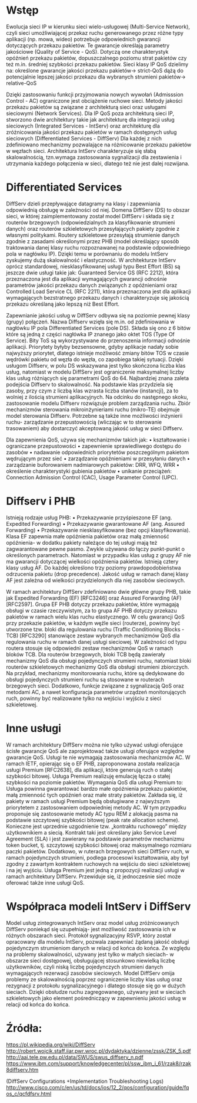 # Wstęp
Ewolucja sieci IP w kierunku sieci wielo-usługowej (Multi-Service Network), czyli sieci umożliwiającej przekaz ruchu generowanego przez różne typy aplikacji (np. mowa, wideo) potrzebuje odpowiednich gwarancji dotyczących przekazu pakietów. Te gwarancje określają parametry jakościowe (Quality of Service - QoS). Dotyczą one charakterystyk opóźnień przekazu pakietów, dopuszczalnego poziomu strat pakietów czy też m.in. średniej szybkości przekazu pakietów. 
Sieci klasy IP QoS dzielimy na: 
określone gwarancje jakości przekazu pakietów-> strict-QoS
dążą do potencjalnie lepszej jakości przekazu dla wybranych strumieni pakietów-> relative-QoS

Dzięki zastosowaniu funkcji przyjmowania nowych wywołań (Admisssion Control - AC) ograniczone jest obciążenie ruchowe sieci.  Metody jakości przekazu pakietów są związane z architekturą sieci oraz usługami sieciowymi (Network Services). Dla IP QoS poza architekturą sieci IP, stworzono dwie architektury takie jak architekturę dla integracji usług sieciowych (Integrated Services - IntServ) oraz architekturę dla zróżnicowania jakości przekazu pakietów w ramach dostępnych usług sieciowych (Differentiated Services - DiffServ) Dla każdej  z nich zdefiniowano mechanizmy pozwalające na różnicowanie przekazu pakietów w węzłach sieci.
Architektura IntServ charakteryzuje się słabą skalowalnością, tzn.wymaga zastosowania sygnalizacji dla zestawienia i utrzymania każdego połączenia w sieci, dlatego też nie jest dalej rozwijana.

# Differentiated Services 
DiffServ  dzieli przepływające datagramy na klasy i zapewniania odpowiednią obsługę w zależności od niej. Domena DiffServ (DS) to obszar sieci, w której zaimplementowany został model DiffServ i składa się z routerów brzegowych (odpowiedzialnych za klasyfikowanie strumieni danych) oraz routerów szkieletowych przesyłających pakiety zgodnie z własnymi politykami. Routery szkieletowe przesyłają strumienie danych zgodnie z zasadami określonymi przez PHB (model określający sposób traktowania danej klasy ruchu rozpoznawanej na podstawie odpowiedniego pola w nagłówku IP). Dzięki temu w porównaniu do modelu IntServ zyskujemy dużą skalowalność i elastyczność.
W architekturze IntServ oprócz standardowej, niesklasyfikowanej usługi typu Best Effort (BS) są jeszcze dwie usługi takie jak: Guaranteed Service GS (RFC 2212), która przeznaczona jest dla aplikacji wymagających gwarancji odnośnie parametrów jakości przekazu danych związanych z opóźnieniami oraz  Controlled Load Service CL (RFC 2211), która przeznaczona jest dla aplikacji wymagających bezstratnego przekazu danych i charakteryzuje się jakością przekazu określaną jako lepszą niż Best Effort.

Zapewnianie jakości usług w DiffServ odbywa się na poziomie pewnej klasy (grupy) połączeń.
Nazwa Diffserv wzięła się m.in. od zdefiniowania w nagłówku IP pola Differentiated Services (pole DS). Składa się ono z 6 bitów które są jedną z części nagłówka IP znanego jako oktet TOS (Type Of Service). Bity ToS są wykorzystywane do przenoszenia informacji odnośnie aplikacji. Priorytety byłyby bezsensowne, gdyby aplikacje nadały sobie najwyższy priorytet, dlatego istnieje możliwość zmiany bitów TOS w czasie wędrówki pakietu od węzła do węzła, co zapobiega takiej sytuacji.
Dzięki usługom Diffserv, w polu DS wskazywana jest tylko skończona liczba klas usług, natomiast w modelu DiffServ jest ograniczenie maksymalnej liczby klas usług różniących się parametrami QoS  do 64. Najbardziej znana zaleta podejścia Diffserv to skalowalność. Na podstawie klas przydziela się zasoby, przy czym z liczbą klas wzrasta liczba stanów (instancji), za to wolniej z ilością strumieni aplikacyjnych. Na odcinku do następnego skoku, zastosowanie modelu Diffserv rozwiązuje problem zarządzania ruchu. Zbiór mechanizmów sterowania mikroinżynieriami ruchu (mikro-TE) obejmuje model sterowania Diffserv. Potrzebne są także inne możliwości inżynierii ruchu- zarządzanie przepustowością (wliczając w to sterowanie trasowaniem) aby dostarczyć akceptowaną jakość usług w sieci Diffserv.

Dla zapewnienia QoS, używa się mechanizmów takich jak:
• kształtowanie i ograniczane przepustowości
• zapewnienie sprawiedliwego dostępu do zasobów
• nadawanie odpowiednich priorytetów poszczególnym pakietom wędrującym przez sieć
• zarządzanie opóźnieniami w przesyłaniu danych
• zarządzanie buforowaniem nadmiarowych pakietów: DRR, WFQ, WRR
• określenie charakterystyki gubienia pakietów
• unikanie przeciążeń: Connection Admission Control (CAC), Usage Parameter Control (UPC).



# Diffserv i PHB
Istnieją rodzaje usług PHB:
• Przekazywanie przyśpieszone EF (ang. Expedited Forwarding) 
• Przekazywanie gwarantowane AF (ang. Assured Forwarding) 
• Przekazywanie niesklasyfikowane (bez opcji klasyfikowania). Klasa EF zapewnia małe opóźnienia pakietów oraz małą zmienność opóźnienia- w dodatku pakiety należące do tej usługi mają też zagwarantowane pewne pasmo. Zwykle używana do łączy punkt-punkt o określonych parametrach. Natomiast w przypadku klas usług z grupy AF nie ma gwarancji dotyczącej wielkości opóźnienia pakietów. Istnieją cztery klasy usług AF. Do każdej określono trzy poziomy prawdopodobieństwa odrzucenia pakietu (drop precedence). Jakość usług w ramach danej klasy AF jest zależna od wielkości przydzielonych dla niej zasobów sieciowych.

W ramach architektury DiffServ zdefiniowano dwie główne grupy PHB, takie jak Expedited Forwarding (EF) [RFC3246] oraz Assured Forwarding (AF) [RFC2597].  Grupa EF PHB dotyczy przekazu pakietów, które wymagają obsługi w czasie rzeczywistym, za to grupa AF PHB dotyczy przekazu pakietów w ramach wielu klas ruchu elastycznego.  W celu gwarancji QoS przy przekazie pakietów, w każdym węźle sieci (routerze), powinny być utworzone tzw. bloki dla regulowania ruchu (Traffic Conditioning Blocks - TCB) [RFC3290] stanowiące zestaw wybranych mechanizmów QoS dla regulowania ruchu w ramach danej usługi sieciowej. W zależności od typu routera stosuje się odpowiedni zestaw mechanizmów QoS w ramach bloków TCB. Dla routerów brzegowych, bloki TCB będą zawierały mechanizmy QoS dla obsługi pojedynczych strumieni ruchu, natomiast bloki routerów szkieletowych mechanizmy QoS dla obsługi strumieni zbiorczych.  Na przykład, mechanizmy monitorowania ruchu, które są dedykowane do obsługi pojedynczych strumieni ruchu są stosowane w routerach brzegowych sieci. Dodatkowo, funkcje związane z sygnalizacją QoS oraz metodami AC, a nawet konfiguracja parametrów urządzeń monitorujących ruch, powinny być realizowane tylko na wejściu i wyjściu z sieci szkieletowej.

# Inne usługi
W ramach architektury DiffServ można nie tylko używać usługi oferujące ścisłe gwarancje QoS ale zaprojektować także usługi oferujące względne gwarancje QoS. Usługi te nie wymagają zastosowania mechanizmów AC. W ramach IETF, opierając się o EF PHB, zaproponowana została realizacja usługi Premium [RFC2638], dla aplikacji, które generują ruch o stałej szybkości bitowej. Usługa Premium realizuję emulację łącza o stałej szybkości na poziomie pakietów. 
Wymagania QoS dla usługi Premium to: 
Usługa powinna gwarantować bardzo małe opóźnienia przekazu pakietów, małą zmienność tych opóźnień oraz małe straty pakietów. Zakłada się, iż pakiety w ramach usługi Premium będą obsługiwane z najwyższym priorytetem z zastosowaniem odpowiedniej metody AC. W tym przypadku proponuje się zastosowanie metody AC typu REM z alokacją pasma na podstawie szczytowej szybkości bitowej (peak rate allocation scheme). Konieczne jest uprzednie uzgodnienie tzw. „kontraktu ruchowego” między użytkownikiem a siecią. Kontrakt taki jest określany jako Service Level Agreement (SLA) i jest zawierany na podstawie parametrów mechanizmu token bucket, tj. szczytowej szybkości bitowej oraz maksymalnego rozmiaru paczki pakietów. Dodatkowo, w ruterach brzegowych sieci DiffServ ruch, w ramach pojedynczych strumieni, podlega procesowi kształtowania, aby był zgodny z zawartym kontraktem ruchowych na wejściu do sieci szkieletowej i na jej wyjściu. Usługa Premium jest jedną z propozycji realizacji usługi w ramach architektury DiffServ. Przewiduje się, iż jednocześnie sieć może oferować także inne usługi QoS.


# Współpraca modeli IntServ i DiffServ
Model usług zintegrowanych IntServ oraz model usług zróżnicowanych DiffServ poniekąd się uzupełniają- jest możliwość zastosowania ich w różnych obszarach sieci. 
Protokół sygnalizacyjny RSVP, który został opracowany dla modelu IntServ, pozwala zapewniać żądaną jakość obsługi pojedynczym strumieniom danych w relacji od końca do końca. Ze względu na problemy skalowalności, używany jest tylko w małych sieciach- w obszarze sieci dostępowej, obsługującej stosunkowo niewielką liczbę użytkowników, czyli niską liczbę pojedynczych strumieni danych wymagających rezerwacji zasobów sieciowych.
Model DiffServ omija problemy ze skalowalnością poprzez ograniczenie liczby klas usług oraz rezygnacji z protokołu sygnalizacyjnego i dlatego stosuje się go w dużych sieciach. Dzięki obsłudze ruchu zagregowanego, używany jest w sieciach szkieletowych jako element pośredniczący w zapewnieniu jakości usług w relacji od końca do końca.



# Źródła:
https://pl.wikipedia.org/wiki/DiffServ
http://robert.wojcik.staff.iiar.pwr.wroc.pl/dydaktyka/dzienne/zssk/ZSK_5.pdf
http://aai.tele.pw.edu.pl/data/SWUS/swus_diffserv_n.pdf
https://www.ibm.com/support/knowledgecenter/pl/ssw_ibm_i_61/rzak8/rzak8diffserv.htm

(DiffServ Configurations +Implementation Troubleshooting Logs)
http://www.cisco.com/c/en/us/td/docs/ios/12_2/qos/configuration/guide/fqos_c/qcfdfsrv.html


